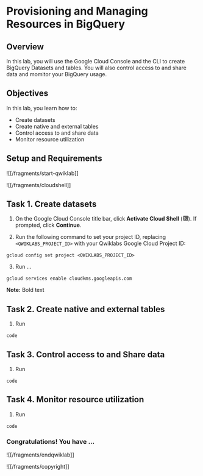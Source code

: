 # Provisioning and Managing Resources in BigQuery

## Overview

In this lab, you will use the Google Cloud Console and the CLI to create BigQuery Datasets and tables. You will also control access to and share data and momitor your BigQuery usage. 

## Objectives

In this lab, you learn how to:
* Create datasets
* Create native and external tables
* Control access to and share data
* Monitor resource utilization 


## Setup and Requirements

![[/fragments/start-qwiklab]]


![[/fragments/cloudshell]]


## Task 1. Create datasets

1. On the Google Cloud Console title bar, click __Activate Cloud Shell__ (![cloud shell icon](img/cloud_shell_icon.png)). If prompted, click __Continue__.

2. Run the following command to set your project ID, replacing `<QWIKLABS_PROJECT_ID>` with your Qwiklabs Google Cloud Project ID:

```
gcloud config set project <QWIKLABS_PROJECT_ID>
```

3. Run ...

```
gcloud services enable cloudkms.googleapis.com
```

__Note:__ Bold text 


## Task 2. Create native and external tables

1. Run

```
code
```


## Task 3. Control access to and Share data

1. Run

```
code
```


## Task 4. Monitor resource utilization 

1. Run

```
code
```


### **Congratulations!** You have ...


![[/fragments/endqwiklab]]

![[/fragments/copyright]]

